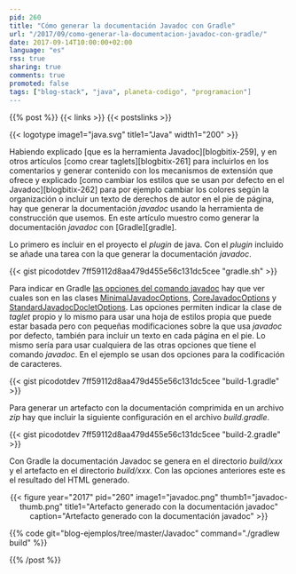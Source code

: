 ```yaml
---
pid: 260
title: "Cómo generar la documentación Javadoc con Gradle"
url: "/2017/09/como-generar-la-documentacion-javadoc-con-gradle/"
date: 2017-09-14T10:00:00+02:00
language: "es"
rss: true
sharing: true
comments: true
promoted: false
tags: ["blog-stack", "java", planeta-codigo", "programacion"]
---
```


{{% post %}}
{{< links >}}
{{< postslinks >}}

{{< logotype image1="java.svg" title1="Java" width1="200" >}}

Habiendo explicado [que es la herramienta Javadoc][blogbitix-259], y en otros artículos [como crear taglets][blogbitix-261] para incluirlos en los comentarios y generar contenido con los mecanismos de extensión que ofrece y explicado [como cambiar los estilos que se usan por defecto en el Javadoc][blogbitix-262] para por ejemplo cambiar los colores según la organización o incluir un texto de derechos de autor en el pie de página, hay que generar la documentación _javadoc_ usando la herramienta de construcción que usemos. En este artículo muestro como generar la documentación _javadoc_ con [Gradle][gradle].

Lo primero es incluir en el proyecto el _plugin_ de java. Con el _plugin_ incluido se añade una tarea con la que generar la documentación _javadoc_.

{{< gist picodotdev 7ff59112d8aa479d455e56c131dc5cee "gradle.sh" >}}

Para indicar en Gradle [las opciones del comando javadoc](http://docs.oracle.com/javase/7/docs/technotes/tools/windows/javadoc.html#options) hay que ver cuales son en las clases [MinimalJavadocOptions](https://docs.gradle.org/current/javadoc/org/gradle/external/javadoc/MinimalJavadocOptions.html), [CoreJavadocOptions](https://docs.gradle.org/current/javadoc/org/gradle/external/javadoc/CoreJavadocOptions.html) y [StandardJavadocDocletOptions](https://docs.gradle.org/current/javadoc/org/gradle/external/javadoc/StandardJavadocDocletOptions.html). Las opciones permiten indicar la clase de _taglet_ propio y lo mismo para usar una hoja de estilos propia que puede estar basada pero con pequeñas modificaciones sobre la que usa _javadoc_ por defecto, también para incluir un texto en cada página en el pie. Lo mismo sería para usar cualquiera de las otras opciones que tiene el comando _javadoc_. En el ejemplo se usan dos opciones para la codificación de caracteres.

{{< gist picodotdev 7ff59112d8aa479d455e56c131dc5cee "build-1.gradle" >}}

Para generar un artefacto con la documentación comprimida en un archivo _zip_ hay que incluir la siguiente configuración en el archivo _build.gradle_.

{{< gist picodotdev 7ff59112d8aa479d455e56c131dc5cee "build-2.gradle" >}}

Con Gradle la documentación Javadoc se genera en el directorio _build/xxx_ y el artefacto en el directorio _build/xxx_. Con las opciones anteriores este es el resultado del HTML generado.

<div class="media" style="text-align: center;">
    {{< figure year="2017" pid="260"
        image1="javadoc.png" thumb1="javadoc-thumb.png" title1="Artefacto generado con la documentación javadoc"
        caption="Artefacto generado con la documentación javadoc" >}}
</div>

{{% code git="blog-ejemplos/tree/master/Javadoc" command="./gradlew build" %}}

{{% /post %}}


